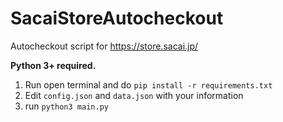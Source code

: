 # SacaiStoreAutocheckout
Autocheckout script for https://store.sacai.jp/

**Python 3+ required.**
1.  Run open terminal and do `pip install -r requirements.txt`
2.  Edit `config.json` and `data.json` with your information
3.  run `python3 main.py`
